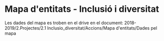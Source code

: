 # Mapa d'entitats - Inclusió i diversitat

Les dades del mapa es troben en el drive en el document: 2018-2019/2.Projectes/2.1 Inclusio_diversitat/Accions/Mapa d'entitats/Dades pel mapa
